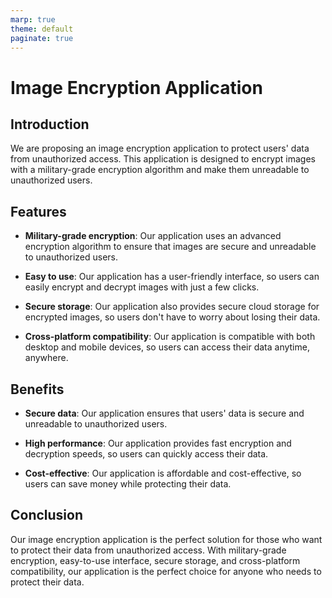 ```yaml
---
marp: true
theme: default
paginate: true
---
```

# Image Encryption Application

## Introduction

We are proposing an image encryption application to protect users' data from unauthorized access. This application is designed to encrypt images with a military-grade encryption algorithm and make them unreadable to unauthorized users.

## Features

- **Military-grade encryption**: Our application uses an advanced encryption algorithm to ensure that images are secure and unreadable to unauthorized users.

- **Easy to use**: Our application has a user-friendly interface, so users can easily encrypt and decrypt images with just a few clicks.

- **Secure storage**: Our application also provides secure cloud storage for encrypted images, so users don't have to worry about losing their data.

- **Cross-platform compatibility**: Our application is compatible with both desktop and mobile devices, so users can access their data anytime, anywhere.

## Benefits

- **Secure data**: Our application ensures that users' data is secure and unreadable to unauthorized users.

- **High performance**: Our application provides fast encryption and decryption speeds, so users can quickly access their data.

- **Cost-effective**: Our application is affordable and cost-effective, so users can save money while protecting their data.

## Conclusion

Our image encryption application is the perfect solution for those who want to protect their data from unauthorized access. With military-grade encryption, easy-to-use interface, secure storage, and cross-platform compatibility, our application is the perfect choice for anyone who needs to protect their data.
  